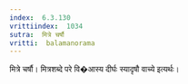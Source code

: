 ```yaml
---
index:  6.3.130
vrittiindex:  1034
sutra:  मित्रे चर्षौ
vritti:  balamanorama 
---
```


मित्रे चर्षौ। मित्रशब्दे परे वि�आस्य दीर्घः स्यादृषौ वाच्ये इत्यर्थः। 

